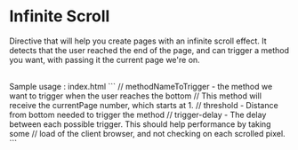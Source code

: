Infinite Scroll
==

Directive that will help you create pages with an infinite scroll effect. 
It detects that the user reached the end of the page, and can trigger a method you want, with passing it the current page we're on.

<br/>
Sample usage : 
index.html
```
// methodNameToTrigger - the method we want to trigger when the user reaches the bottom
//                       This method will receive the currentPage number, which starts at 1.
// threshold - Distance from bottom needed to trigger the method
// trigger-delay - The delay between each possible trigger. This should help performance by taking some
//                 load of the client browser, and not checking on each scrolled pixel.
<infinite-scroll trigger="methodNameToTrigger" threshold="200" trigger-delay="100"></infinite-scroll>
```
